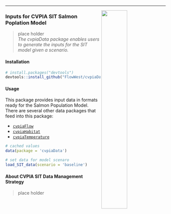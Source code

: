 -----
<img src="cvpia_logo.png" align="right" width="40%"/>

### Inputs for CVPIA SIT Salmon Poplation Model

> place holder   
*The cvpiaData package enables users to generate the inputs for the SIT model given a scenario.*
  
#### Installation

``` r
# install.packages("devtools")
devtools::install_github("FlowWest/cvpiaData")
```  

#### Usage
This package provides input data in formats ready for the Salmon Population Model. There are several
other data packages that feed into this package:    
* [`cvpiaFlow`](https://flowwest.github.io/cvpiaFlow/)
* [`cvpiaHabitat`](https://flowwest.github.io/cvpiaHabitat/) 
* [`cvpiaTemperature`](https://flowwest.github.io/cvpiaTemperature/) 

``` r
# cached values
data(package = 'cvpiaData')

# set data for model scenaro
load_SIT_data(scenario = 'baseline')
```

#### About CVPIA SIT Data Management Strategy    
> place holder   

